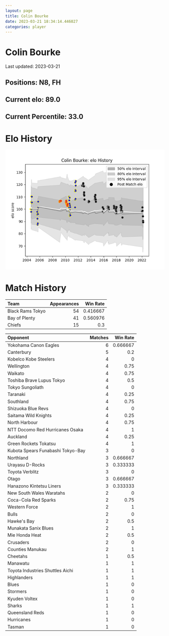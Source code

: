 ```yaml
---  
layout: page  
title: Colin Bourke  
date: 2023-03-21 18:34:14.446027  
categories: player  
---
```

# Colin Bourke


Last updated: 2023-03-21
## Positions: N8, FH

## Current elo: 89.0

## Current Percentile: 33.0

# Elo History


![elo history](history_ColinBourke.png)
# Match History


| Team             |   Appearances |   Win Rate |
|:-----------------|--------------:|-----------:|
| Black Rams Tokyo |            54 |   0.416667 |
| Bay of Plenty    |            41 |   0.560976 |
| Chiefs           |            15 |   0.3      |

| Opponent                          |   Matches |   Win Rate |
|:----------------------------------|----------:|-----------:|
| Yokohama Canon Eagles             |         6 |   0.666667 |
| Canterbury                        |         5 |   0.2      |
| Kobelco Kobe Steelers             |         4 |   0        |
| Wellington                        |         4 |   0.75     |
| Waikato                           |         4 |   0.75     |
| Toshiba Brave Lupus Tokyo         |         4 |   0.5      |
| Tokyo Sungoliath                  |         4 |   0        |
| Taranaki                          |         4 |   0.25     |
| Southland                         |         4 |   0.75     |
| Shizuoka Blue Revs                |         4 |   0        |
| Saitama Wild Knights              |         4 |   0.25     |
| North Harbour                     |         4 |   0.75     |
| NTT Docomo Red Hurricanes Osaka   |         4 |   1        |
| Auckland                          |         4 |   0.25     |
| Green Rockets Tokatsu             |         4 |   1        |
| Kubota Spears Funabashi Tokyo-Bay |         3 |   0        |
| Northland                         |         3 |   0.666667 |
| Urayasu D-Rocks                   |         3 |   0.333333 |
| Toyota Verblitz                   |         3 |   0        |
| Otago                             |         3 |   0.666667 |
| Hanazono Kintetsu Liners          |         3 |   0.333333 |
| New South Wales Waratahs          |         2 |   0        |
| Coca-Cola Red Sparks              |         2 |   0.75     |
| Western Force                     |         2 |   1        |
| Bulls                             |         2 |   0        |
| Hawke's Bay                       |         2 |   0.5      |
| Munakata Sanix Blues              |         2 |   1        |
| Mie Honda Heat                    |         2 |   0.5      |
| Crusaders                         |         2 |   0        |
| Counties Manukau                  |         2 |   1        |
| Cheetahs                          |         1 |   0.5      |
| Manawatu                          |         1 |   1        |
| Toyota Industries Shuttles Aichi  |         1 |   1        |
| Highlanders                       |         1 |   1        |
| Blues                             |         1 |   0        |
| Stormers                          |         1 |   0        |
| Kyuden Voltex                     |         1 |   0        |
| Sharks                            |         1 |   1        |
| Queensland Reds                   |         1 |   0        |
| Hurricanes                        |         1 |   0        |
| Tasman                            |         1 |   0        |